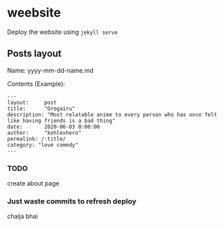 # weebsite
Deploy the website using 
``
jekyll serve
``

## Posts layout
Name: yyyy-mm-dd-name.md

Contents (Example):
```
---
layout:     post
title:      "Oregairu"
description: "Most relatable anime to every person who has once felt like having friends is a bad thing"
date:       2020-06-03 0:00:00
author:     "kohlexhero"
permalink: /:title/
category: "love comedy"
---
```

### TODO
create about page 

### Just waste commits to refresh deploy
chalja bhai
